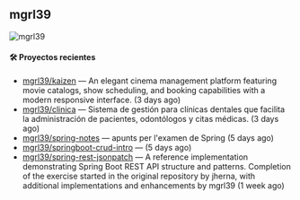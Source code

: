 ## mgrl39 
<p align="left"> <img src="https://komarev.com/ghpvc/?username=mgrbl&label=Profile%20views&color=0e75b6&style=flat" alt="mgrl39" /> </p>












#### 🛠 Proyectos recientes

- [mgrl39/kaizen](https://github.com/mgrl39/kaizen) — An elegant cinema management platform featuring movie catalogs, show scheduling, and booking capabilities with a modern responsive interface. (3 days ago)
- [mgrl39/clinica](https://github.com/mgrl39/clinica) — Sistema de gestión para clínicas dentales que facilita la administración de pacientes, odontólogos y citas médicas. (3 days ago)
- [mgrl39/spring-notes](https://github.com/mgrl39/spring-notes) — apunts per l&#39;examen de Spring (5 days ago)
- [mgrl39/springboot-crud-intro](https://github.com/mgrl39/springboot-crud-intro) —  (5 days ago)
- [mgrl39/spring-rest-jsonpatch](https://github.com/mgrl39/spring-rest-jsonpatch) — A reference implementation demonstrating Spring Boot REST API structure and patterns. Completion of the exercise started in the original repository by jherna, with additional implementations and enhancements by mgrl39 (1 week ago)




